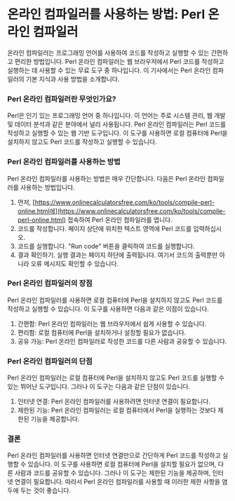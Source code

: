 온라인 컴파일러를 사용하는 방법: Perl 온라인 컴파일러
================================

온라인 컴파일러는 프로그래밍 언어를 사용하여 코드를 작성하고 실행할 수 있는 간편하고 편리한 방법입니다. Perl 온라인 컴파일러는 웹 브라우저에서 Perl 코드를 작성하고 실행하는 데 사용할 수 있는 무료 도구 중 하나입니다. 이 기사에서는 Perl 온라인 컴파일러의 기본 지식과 사용 방법을 소개합니다.

### Perl 온라인 컴파일러란 무엇인가요?

Perl은 인기 있는 프로그래밍 언어 중 하나입니다. 이 언어는 주로 시스템 관리, 웹 개발 및 데이터 분석과 같은 분야에서 널리 사용됩니다. Perl 온라인 컴파일러는 Perl 코드를 작성하고 실행할 수 있는 웹 기반 도구입니다. 이 도구를 사용하면 로컬 컴퓨터에 Perl을 설치하지 않고도 Perl 코드를 작성하고 실행할 수 있습니다.

### Perl 온라인 컴파일러를 사용하는 방법

Perl 온라인 컴파일러를 사용하는 방법은 매우 간단합니다. 다음은 Perl 온라인 컴파일러를 사용하는 방법입니다.

1. 먼저, [https://www.onlinecalculatorsfree.com/ko/tools/compile-perl-online.html에](https://www.onlinecalculatorsfree.com/ko/tools/compile-perl-online.html) 접속하여 Perl 온라인 컴파일러를 엽니다.
2. 코드를 작성합니다. 페이지 상단에 위치한 텍스트 영역에 Perl 코드를 입력하십시오.
3. 코드를 실행합니다. "Run code" 버튼을 클릭하여 코드를 실행합니다.
4. 결과 확인하기. 실행 결과는 페이지 하단에 출력됩니다. 여기서 코드의 출력뿐만 아니라 오류 메시지도 확인할 수 있습니다.

### Perl 온라인 컴파일러의 장점

Perl 온라인 컴파일러를 사용하면 로컬 컴퓨터에 Perl을 설치하지 않고도 Perl 코드를 작성하고 실행할 수 있습니다. 이 도구를 사용하면 다음과 같은 이점이 있습니다.

1. 간편함: Perl 온라인 컴파일러는 웹 브라우저에서 쉽게 사용할 수 있습니다.
2. 편리함: 로컬 컴퓨터에 Perl을 설치하거나 설정할 필요가 없습니다.
3. 공유 가능: Perl 온라인 컴파일러로 작성한 코드를 다른 사람과 공유할 수 있습니다.

### Perl 온라인 컴파일러의 단점

Perl 온라인 컴파일러는 로컬 컴퓨터에 Perl을 설치하지 않고도 Perl 코드를 실행할 수 있는 뛰어난 도구입니다. 그러나 이 도구는 다음과 같은 단점이 있습니다.

1. 인터넷 연결: Perl 온라인 컴파일러를 사용하려면 인터넷 연결이 필요합니다.
2. 제한된 기능: Perl 온라인 컴파일러는 로컬 컴퓨터에서 Perl을 실행하는 것보다 제한된 기능을 제공합니다.

### 결론

Perl 온라인 컴파일러를 사용하면 인터넷 연결만으로 간단하게 Perl 코드를 작성하고 실행할 수 있습니다. 이 도구를 사용하면 로컬 컴퓨터에 Perl을 설치할 필요가 없으며, 다른 사람과 코드를 공유할 수 있습니다. 그러나 이 도구는 제한된 기능을 제공하며, 인터넷 연결이 필요합니다. 따라서 Perl 온라인 컴파일러를 사용할 때 이러한 제한 사항을 염두에 두는 것이 좋습니다.